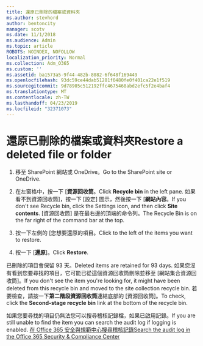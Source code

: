 ```yaml
---
title: 還原已刪除的檔案或資料夾
ms.author: stevhord
author: bentoncity
manager: scotv
ms.date: 11/1/2018
ms.audience: Admin
ms.topic: article
ROBOTS: NOINDEX, NOFOLLOW
localization_priority: Normal
ms.collection: Adm_O365
ms.custom: ''
ms.assetid: ba1573a5-9f44-482b-8082-6f648f169449
ms.openlocfilehash: 93dc59ce44dab51281f0480fe0f401ca22e1f519
ms.sourcegitcommit: 9d78905c512192ffc4675468abd2efc5f2e4baf4
ms.translationtype: MT
ms.contentlocale: zh-TW
ms.lasthandoff: 04/23/2019
ms.locfileid: "32371073"
---
```

# <a name="restore-a-deleted-file-or-folder"></a><span data-ttu-id="1e293-102">還原已刪除的檔案或資料夾</span><span class="sxs-lookup"><span data-stu-id="1e293-102">Restore a deleted file or folder</span></span>

1. <span data-ttu-id="1e293-103">移至 SharePoint 網站或 OneDrive。</span><span class="sxs-lookup"><span data-stu-id="1e293-103">Go to the SharePoint site or OneDrive.</span></span>
    
2. <span data-ttu-id="1e293-104">在左窗格中，按一下 [**資源回收筒**。</span><span class="sxs-lookup"><span data-stu-id="1e293-104">Click **Recycle bin** in the left pane.</span></span> <span data-ttu-id="1e293-105">如果看不到資源回收筒]，按一下 [設定] 圖示，然後按一下 [**網站內容**。</span><span class="sxs-lookup"><span data-stu-id="1e293-105">If you don't see Recycle bin, click the Settings icon, and then click **Site contents**.</span></span> <span data-ttu-id="1e293-106">[資源回收筒] 是在最右邊的頂端的命令列。</span><span class="sxs-lookup"><span data-stu-id="1e293-106">The Recycle Bin is on the far right of the command bar at the top.</span></span>
    
3. <span data-ttu-id="1e293-107">按一下左側的 [您想要還原的項目。</span><span class="sxs-lookup"><span data-stu-id="1e293-107">Click to the left of the items you want to restore.</span></span>
    
4. <span data-ttu-id="1e293-108">按一下 [**還原**]。</span><span class="sxs-lookup"><span data-stu-id="1e293-108">Click **Restore**.</span></span>
    
<span data-ttu-id="1e293-109">已刪除的項目會保留 93 天。</span><span class="sxs-lookup"><span data-stu-id="1e293-109">Deleted items are retained for 93 days.</span></span> <span data-ttu-id="1e293-110">如果您沒有看到您要尋找的項目，它可能已從這個資源回收筒刪除並移至 [網站集合資源回收筒]。</span><span class="sxs-lookup"><span data-stu-id="1e293-110">If you don't see the item you're looking for, it might have been deleted from this recycle bin and moved to the site collection recycle bin.</span></span> <span data-ttu-id="1e293-111">若要檢查，請按一下**第二階段資源回收筒**連結底部的 [資源回收筒]。</span><span class="sxs-lookup"><span data-stu-id="1e293-111">To check, click the **Second-stage recycle bin** link at the bottom of the recycle bin.</span></span> 
  
<span data-ttu-id="1e293-112">如果您要尋找的項目仍無法您可以搜尋稽核記錄檔，如果已啟用記錄。</span><span class="sxs-lookup"><span data-stu-id="1e293-112">If you are still unable to find the item you can search the audit log if logging is enabled.</span></span> [<span data-ttu-id="1e293-113">在 Office 365 安全與規範中心搜尋稽核記錄</span><span class="sxs-lookup"><span data-stu-id="1e293-113">Search the audit log in the Office 365 Security &amp; Compliance Center</span></span>](https://support.office.com/article/0d4d0f35-390b-4518-800e-0c7ec95e946c.aspx)
  

